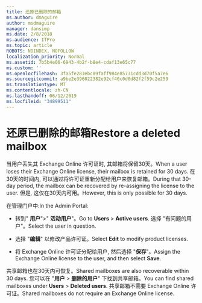 ```yaml
---
title: 还原已删除的邮箱
ms.author: dmaguire
author: msdmaguire
manager: dansimp
ms.date: 2/8/2018
ms.audience: ITPro
ms.topic: article
ROBOTS: NOINDEX, NOFOLLOW
localization_priority: Normal
ms.assetid: 7b5b4e06-6943-4b2f-b8e4-cdaf13e65c77
ms.custom: ''
ms.openlocfilehash: 3fa5fe283ebc89faff984e85731cdd3d70f5a7e6
ms.sourcegitcommit: a9be2e396022382e92cf40c0d0d82f2f59c2e259
ms.translationtype: MT
ms.contentlocale: zh-CN
ms.lasthandoff: 06/12/2019
ms.locfileid: "34899511"
---
```

# <a name="restore-a-deleted-mailbox"></a><span data-ttu-id="a2ab2-102">还原已删除的邮箱</span><span class="sxs-lookup"><span data-stu-id="a2ab2-102">Restore a deleted mailbox</span></span>

<span data-ttu-id="a2ab2-103">当用户丢失其 Exchange Online 许可证时, 其邮箱将保留30天。</span><span class="sxs-lookup"><span data-stu-id="a2ab2-103">When a user loses their Exchange Online license, their mailbox is retained for 30 days.</span></span> <span data-ttu-id="a2ab2-104">在30天的时间内, 可以通过将许可证重新分配给用户来恢复邮箱。</span><span class="sxs-lookup"><span data-stu-id="a2ab2-104">During that 30-day period, the mailbox can be recovered by re-assigning the license to the user.</span></span> <span data-ttu-id="a2ab2-105">但是, 这仅在30天内可用。</span><span class="sxs-lookup"><span data-stu-id="a2ab2-105">However, this is only possible for 30 days.</span></span>
  
<span data-ttu-id="a2ab2-106">在管理门户中:</span><span class="sxs-lookup"><span data-stu-id="a2ab2-106">In the Admin Portal:</span></span>
  
- <span data-ttu-id="a2ab2-107">转到" **用户**"\>" **活动用户**"。</span><span class="sxs-lookup"><span data-stu-id="a2ab2-107">Go to **Users** \> **Active users**.</span></span> <span data-ttu-id="a2ab2-108">选择 "有问题的用户"。</span><span class="sxs-lookup"><span data-stu-id="a2ab2-108">Select the user in question.</span></span>

- <span data-ttu-id="a2ab2-109">选择 "**编辑**" 以修改产品许可证。</span><span class="sxs-lookup"><span data-stu-id="a2ab2-109">Select **Edit** to modify product licenses.</span></span>

- <span data-ttu-id="a2ab2-110">将 Exchange Online 许可证分配给用户, 然后选择 "**保存**"。</span><span class="sxs-lookup"><span data-stu-id="a2ab2-110">Assign the Exchange Online license to the user, and then select **Save**.</span></span>

<span data-ttu-id="a2ab2-111">共享邮箱也在30天内可恢复。</span><span class="sxs-lookup"><span data-stu-id="a2ab2-111">Shared mailboxes are also recoverable within 30 days.</span></span> <span data-ttu-id="a2ab2-112">您可以在 "**用户** \> **删除的用户**" 下找到共享邮箱。</span><span class="sxs-lookup"><span data-stu-id="a2ab2-112">You can find shared mailboxes under **Users** \> **Deleted users**.</span></span> <span data-ttu-id="a2ab2-113">共享邮箱不需要 Exchange Online 许可证。</span><span class="sxs-lookup"><span data-stu-id="a2ab2-113">Shared mailboxes do not require an Exchange Online license.</span></span>
  